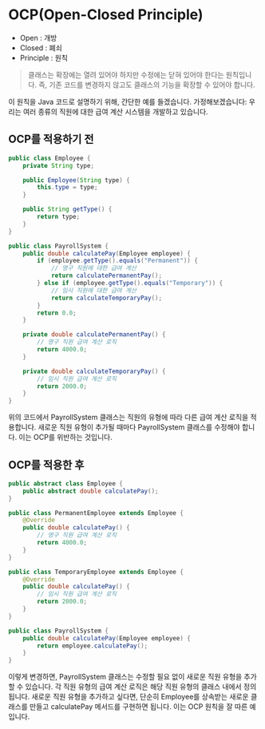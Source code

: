 # OCP(Open-Closed Principle)

- Open : 개방
- Closed : 폐쇠
- Principle : 원칙

> 클래스는 확장에는 열려 있어야 하지만 수정에는 닫혀 있어야 한다는 원칙입니다. 즉, 기존 코드를 변경하지 않고도 클래스의 기능을 확장할 수 있어야 합니다.

이 원칙을 Java 코드로 설명하기 위해, 간단한 예를 들겠습니다. 가정해보겠습니다: 우리는 여러 종류의 직원에 대한 급여 계산 시스템을 개발하고 있습니다.

## OCP를 적용하기 전

```java
public class Employee {
    private String type;

    public Employee(String type) {
        this.type = type;
    }

    public String getType() {
        return type;
    }
}

public class PayrollSystem {
    public double calculatePay(Employee employee) {
        if (employee.getType().equals("Permanent")) {
            // 영구 직원에 대한 급여 계산
            return calculatePermanentPay();
        } else if (employee.getType().equals("Temporary")) {
            // 임시 직원에 대한 급여 계산
            return calculateTemporaryPay();
        }
        return 0.0;
    }

    private double calculatePermanentPay() {
        // 영구 직원 급여 계산 로직
        return 4000.0;
    }

    private double calculateTemporaryPay() {
        // 임시 직원 급여 계산 로직
        return 2000.0;
    }
}
```

위의 코드에서 PayrollSystem 클래스는 직원의 유형에 따라 다른 급여 계산 로직을 적용합니다. 새로운 직원 유형이 추가될 때마다 PayrollSystem 클래스를 수정해야 합니다. 이는 OCP를 위반하는 것입니다.

## OCP를 적용한 후

```java
public abstract class Employee {
    public abstract double calculatePay();
}

public class PermanentEmployee extends Employee {
    @Override
    public double calculatePay() {
        // 영구 직원 급여 계산 로직
        return 4000.0;
    }
}

public class TemporaryEmployee extends Employee {
    @Override
    public double calculatePay() {
        // 임시 직원 급여 계산 로직
        return 2000.0;
    }
}

public class PayrollSystem {
    public double calculatePay(Employee employee) {
        return employee.calculatePay();
    }
}
```

이렇게 변경하면, PayrollSystem 클래스는 수정할 필요 없이 새로운 직원 유형을 추가할 수 있습니다. 각 직원 유형의 급여 계산 로직은 해당 직원 유형의 클래스 내에서 정의됩니다. 새로운 직원 유형을 추가하고 싶다면, 단순히 Employee를 상속받는 새로운 클래스를 만들고 calculatePay 메서드를 구현하면 됩니다. 이는 OCP 원칙을 잘 따른 예입니다.